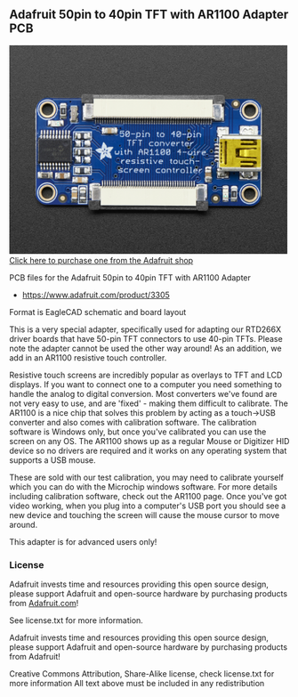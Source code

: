 ## Adafruit 50pin to 40pin TFT with AR1100 Adapter PCB
<a href="http://www.adafruit.com/products/3305"><img src="assets/image.jpg?raw=true" width="500px"><br/>
Click here to purchase one from the Adafruit shop
</a>

PCB files for the Adafruit 50pin to 40pin TFT with AR1100 Adapter
- https://www.adafruit.com/product/3305

Format is EagleCAD schematic and board layout

This is a very special adapter, specifically used for adapting our RTD266X driver boards that have 50-pin TFT connectors to use 40-pin TFTs. Please note the adapter cannot be used the other way around! As an addition, we add in an AR1100 resistive touch controller.

Resistive touch screens are incredibly popular as overlays to TFT and LCD displays. If you want to connect one to a computer you need something to handle the analog to digital conversion. Most converters we've found are not very easy to use, and are 'fixed' - making them difficult to calibrate. The AR1100 is a nice chip that solves this problem by acting as a touch->USB converter and also comes with calibration software. The calibration software is Windows only, but once you've calibrated you can use the screen on any OS. The AR1100 shows up as a regular Mouse or Digitizer HID device so no drivers are required and it works on any operating system that supports a USB mouse.

These are sold with our test calibration, you may need to calibrate yourself which you can do with the Microchip windows software. For more details including calibration software, check out the AR1100 page. Once you've got video working, when you plug into a computer's USB port you should see a new device and touching the screen will cause the mouse cursor to move around.

This adapter is for advanced users only!

### License

Adafruit invests time and resources providing this open source design, please support Adafruit and open-source hardware by purchasing products from [Adafruit.com](https://www.adafruit.com)!

See license.txt for more information.

Adafruit invests time and resources providing this open source design, 
please support Adafruit and open-source hardware by purchasing 
products from Adafruit!

Creative Commons Attribution, Share-Alike license, check license.txt for more information 
All text above must be included in any redistribution
